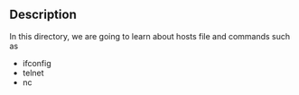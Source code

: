 ## Description
In this directory, we are going to learn about hosts file and commands such as
* ifconfig
* telnet
* nc
